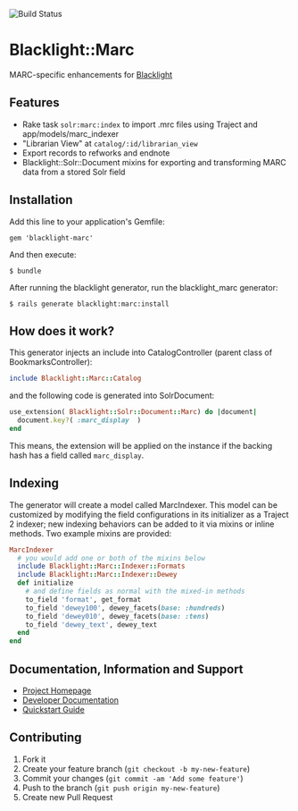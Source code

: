 ![Build Status](https://github.com/projectblacklight/blacklight-marc/actions/workflows/ruby.yml/badge.svg?branch=main)

# Blacklight::Marc

MARC-specific enhancements for [Blacklight](https://github.com/projectblacklight/blacklight)

## Features
* Rake task `solr:marc:index` to import .mrc files using Traject and app/models/marc_indexer
* "Librarian View" at `catalog/:id/librarian_view`
* Export records to refworks and endnote
* Blacklight::Solr::Document mixins for exporting and transforming MARC data from a stored Solr field

## Installation

Add this line to your application's Gemfile:

    gem 'blacklight-marc'

And then execute:

    $ bundle

After running the blacklight generator, run the blacklight_marc generator:

    $ rails generate blacklight:marc:install


## How does it work?
This generator injects an include into CatalogController (parent class of BookmarksController):

```ruby
include Blacklight::Marc::Catalog
```

and the following code is generated into SolrDocument:

```ruby
use_extension( Blacklight::Solr::Document::Marc) do |document|
  document.key?( :marc_display  )
end
```

This means, the extension will be applied on the instance if the backing hash
has a field called `marc_display`.


## Indexing
The generator will create a model called MarcIndexer. This model can be customized by modifying
the field configurations in its initializer as a Traject 2 indexer; new indexing behaviors can
be added to it via mixins or inline methods. Two example mixins are provided:
```ruby
MarcIndexer
  # you would add one or both of the mixins below
  include Blacklight::Marc::Indexer::Formats
  include Blacklight::Marc::Indexer::Dewey
  def initialize
    # and define fields as normal with the mixed-in methods
    to_field 'format', get_format
    to_field 'dewey100', dewey_facets(base: :hundreds)
    to_field 'dewey010', dewey_facets(base: :tens)
    to_field 'dewey_text', dewey_text
  end
end
```

## Documentation, Information and Support

* [Project Homepage](http://projectblacklight.org)
* [Developer Documentation](https://github.com/projectblacklight/blacklight/wiki)
* [Quickstart Guide](https://github.com/projectblacklight/blacklight/wiki/Quickstart)

## Contributing

1. Fork it
2. Create your feature branch (`git checkout -b my-new-feature`)
3. Commit your changes (`git commit -am 'Add some feature'`)
4. Push to the branch (`git push origin my-new-feature`)
5. Create new Pull Request
